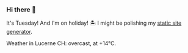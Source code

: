 ### Hi there :wave:

It's Tuesday! And I'm on holiday! :desert_island: I might be polishing my [static site generator](https://github.com/bewuethr/pandoc-bash-blog).

Weather in Lucerne CH: overcast, at +14°C.
